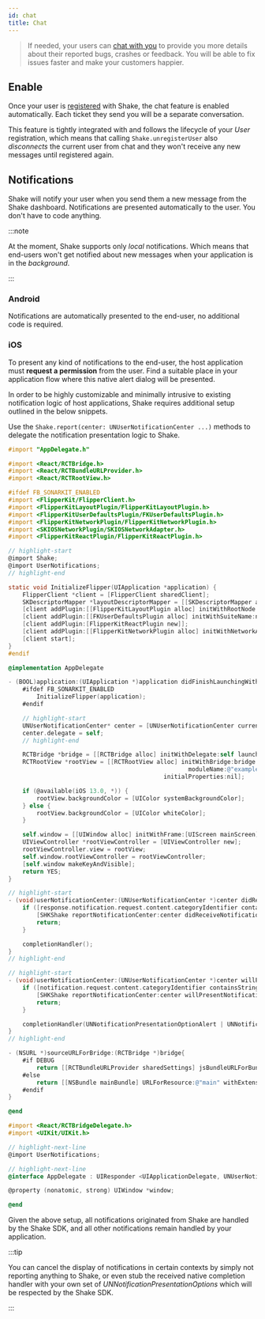 ```yaml
---
id: chat
title: Chat
---
```


>If needed, your users can [chat with you](/react/shake-ui/chat-screen) to provide you more details
about their reported bugs, crashes or feedback. You will be able to fix issues faster and make your customers happier.

## Enable

Once your user is [registered](/react/users/register-user) with Shake, the chat feature is enabled automatically.
Each ticket they send you will be a separate conversation.

This feature is tightly integrated with and follows the lifecycle of your _User_ registration,
which means that calling `Shake.unregisterUser` also _disconnects_ the current user from chat
and they won't receive any new messages until registered again.

## Notifications

Shake will notify your user when you send them a new message from the Shake dashboard.
Notifications are presented automatically to the user. You don't have to code anything.

:::note

At the moment, Shake supports only _local_ notifications. Which means that end-users won't get notified about new messages when your application is in the _background_.

:::

### Android

Notifications are automatically presented to the end-user, no additional code is required.

### iOS

To present any kind of notifications to the end-user, the host application must __request a permission__ from the user.
Find a suitable place in your application flow where this native alert dialog will be presented.

In order to be highly customizable and minimally intrusive to existing notification logic of host applications, Shake requires additional setup outlined in the below snippets.

Use the `Shake.report(center: UNUserNotificationCenter ...)` methods to delegate the notification presentation logic to Shake.

```objectivec title="AppDelegate.m"
#import "AppDelegate.h"

#import <React/RCTBridge.h>
#import <React/RCTBundleURLProvider.h>
#import <React/RCTRootView.h>

#ifdef FB_SONARKIT_ENABLED
#import <FlipperKit/FlipperClient.h>
#import <FlipperKitLayoutPlugin/FlipperKitLayoutPlugin.h>
#import <FlipperKitUserDefaultsPlugin/FKUserDefaultsPlugin.h>
#import <FlipperKitNetworkPlugin/FlipperKitNetworkPlugin.h>
#import <SKIOSNetworkPlugin/SKIOSNetworkAdapter.h>
#import <FlipperKitReactPlugin/FlipperKitReactPlugin.h>

// highlight-start
@import Shake;
@import UserNotifications;
// highlight-end

static void InitializeFlipper(UIApplication *application) {
    FlipperClient *client = [FlipperClient sharedClient];
    SKDescriptorMapper *layoutDescriptorMapper = [[SKDescriptorMapper alloc] initWithDefaults];
    [client addPlugin:[[FlipperKitLayoutPlugin alloc] initWithRootNode:application withDescriptorMapper:layoutDescriptorMapper]];
    [client addPlugin:[[FKUserDefaultsPlugin alloc] initWithSuiteName:nil]];
    [client addPlugin:[FlipperKitReactPlugin new]];
    [client addPlugin:[[FlipperKitNetworkPlugin alloc] initWithNetworkAdapter:[SKIOSNetworkAdapter new]]];
    [client start];
}
#endif

@implementation AppDelegate

- (BOOL)application:(UIApplication *)application didFinishLaunchingWithOptions:(NSDictionary *)launchOptions{
    #ifdef FB_SONARKIT_ENABLED
        InitializeFlipper(application);
    #endif

    // highlight-start
    UNUserNotificationCenter* center = [UNUserNotificationCenter currentNotificationCenter];
    center.delegate = self;
    // highlight-end

    RCTBridge *bridge = [[RCTBridge alloc] initWithDelegate:self launchOptions:launchOptions];
    RCTRootView *rootView = [[RCTRootView alloc] initWithBridge:bridge
                                                   moduleName:@"example"
                                            initialProperties:nil];

    if (@available(iOS 13.0, *)) {
        rootView.backgroundColor = [UIColor systemBackgroundColor];
    } else {
        rootView.backgroundColor = [UIColor whiteColor];
    }

    self.window = [[UIWindow alloc] initWithFrame:[UIScreen mainScreen].bounds];
    UIViewController *rootViewController = [UIViewController new];
    rootViewController.view = rootView;
    self.window.rootViewController = rootViewController;
    [self.window makeKeyAndVisible];
    return YES;
}

// highlight-start
- (void)userNotificationCenter:(UNUserNotificationCenter *)center didReceiveNotificationResponse:(UNNotificationResponse *)response withCompletionHandler:(void (^)(void))completionHandler {
    if ([response.notification.request.content.categoryIdentifier containsString:SHKNotificationCategoryIdentifierDomain]){
        [SHKShake reportNotificationCenter:center didReceiveNotificationResponse:response withCompletionHandler:completionHandler];
        return;
    }

    completionHandler();
}
// highlight-end

// highlight-start
- (void)userNotificationCenter:(UNUserNotificationCenter *)center willPresentNotification:(UNNotification *)notification withCompletionHandler:(void (^)(UNNotificationPresentationOptions))completionHandler {
    if ([notification.request.content.categoryIdentifier containsString:SHKNotificationCategoryIdentifierDomain]) {
        [SHKShake reportNotificationCenter:center willPresentNotification:notification withCompletionHandler:completionHandler];
        return;
    }

    completionHandler(UNNotificationPresentationOptionAlert | UNNotificationPresentationOptionSound);
}
// highlight-end

- (NSURL *)sourceURLForBridge:(RCTBridge *)bridge{
    #if DEBUG
        return [[RCTBundleURLProvider sharedSettings] jsBundleURLForBundleRoot:@"index" fallbackResource:nil];
    #else
        return [[NSBundle mainBundle] URLForResource:@"main" withExtension:@"jsbundle"];
    #endif
}

@end
```

```objectivec title="AppDelegate.h"
#import <React/RCTBridgeDelegate.h>
#import <UIKit/UIKit.h>

// highlight-next-line
@import UserNotifications;

// highlight-next-line
@interface AppDelegate : UIResponder <UIApplicationDelegate, UNUserNotificationCenterDelegate, RCTBridgeDelegate>

@property (nonatomic, strong) UIWindow *window;

@end
```

Given the above setup, all notifications originated from Shake are handled by the Shake SDK, and all other notifications remain handled by your application.


:::tip

You can cancel the display of notifications in certain contexts by simply not reporting anything to Shake, or even stub the received native completion handler with your own 
set of _UNNotificationPresentationOptions_ which will be respected by the Shake SDK.

:::

